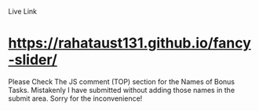 Live Link
# https://rahataust131.github.io/fancy-slider/

 Please Check The JS comment (TOP) section for the Names of Bonus Tasks.
 Mistakenly I have submitted without adding those names in the submit area.
 Sorry for the inconvenience!
